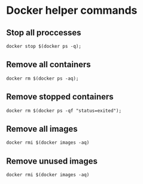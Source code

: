 # Docker helper commands

## Stop all proccesses 

```
docker stop $(docker ps -q);
```

## Remove all containers

```
docker rm $(docker ps -aq);
```

## Remove stopped containers

```
docker rm $(docker ps -qf "status=exited");
```

## Remove all images

```
docker rmi $(docker images -aq)
```

## Remove unused images

```
docker rmi $(docker images -aq)
```
